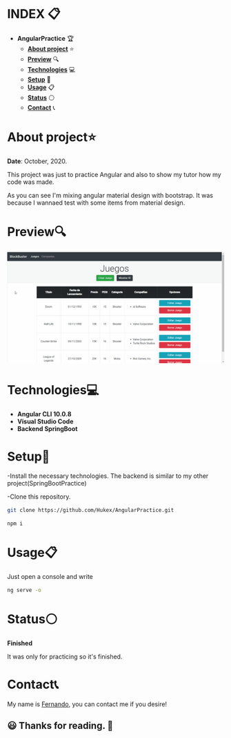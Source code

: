 # INDEX 📋

* **AngularPractice** 🏆
  + [**About project**](#about-project) ⭐
  + [**Preview**](#preview) 🔍
  + [**Technologies**](#technologies) 💻
  + [**Setup**](#setup) 🔧
  + [**Usage**](#usage) 📋
  + [**Status**](#status) ⚪
  + [**Contact**](#contact) 📞

# About project⭐

**Date**: October, 2020.   

This project was just to practice Angular and also to show my tutor how my code was made.

As you can see I'm mixing angular material design with bootstrap. It was because I wannaed test with some items from material design. 

# Preview🔍

![GIF](https://github.com/Hukex/AngularPractice/blob/main/readmefiles/preview.gif)

# Technologies💻

* **Angular CLI 10.0.8**
* **Visual Studio Code**
* **Backend SpringBoot**

# Setup🔧

-Install the necessary technologies. The backend is similar to my other project(SpringBootPractice)

-Clone this repository.

``` bash
git clone https://github.com/Hukex/AngularPractice.git
```

``` bash
npm i
```

# Usage📋

Just open a console and write 

``` bash
ng serve -o 
```

# Status⚪

**Finished**

It was only for practicing so it's finished.

# Contact📞

My name is [Fernando](https://www.linkedin.com/in/fevm/), you can contact me if you desire!

## 😃 Thanks for reading. 👋
